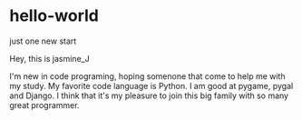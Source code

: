 # hello-world
just one new start


Hey, this is jasmine_J

I'm new in code programing, hoping somenone that come to help me with my study.
My favorite code language is Python. I am good at pygame, pygal and Django.
I think that it's my pleasure to join this big family with so many great programmer. 
